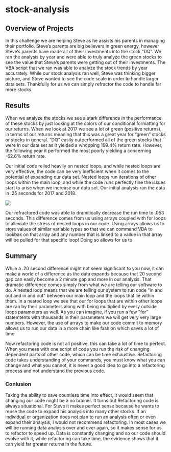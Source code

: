 # stock-analysis

## Overview of Projects 

In this challenge we are helping Steve as he assists his parents in managing their portfolio. Steve’s parents are big believers in green energy, however Steve’s parents have made all of their investments into the stock “DQ”. We ran the analysis by year and were able to truly analyze the green stocks to see the value that Steve’s parents were getting out of their investments. The VBA script that we ran was able to analyze the stock trends by year accurately. While our stock analysis ran well, Steve was thinking bigger picture, and Steve wanted to see the code scale in order to handle larger data sets. Thankfully for us we can simply refractor the code to handle far more stocks.

## Results 
When we analyze the stocks we see a stark difference in the performance of these stocks by just looking at the colors of our conditional formatting for our returns. When we look at 2017 we see a lot of green (positive returns), in terms of our returns meaning that this was a great year for “green” stocks or stocks in general. “DQ” easily  outperformed all of the green stocks that were in our data set as it yielded a whopping 199.4% return rate. However, the following year it performed the most poorly yielding a concerning -62.6% return rate.

Our initial code relied heavily on nested loops, and while nested loops are very effective, the code can be very inefficient when it comes to the potential of expanding our data set. Nested loops run iterations of other loops within the main loop, and while the code runs perfectly fine the issues start to arise when we increase our data set. Our initial analysis ran the data in .25 seconds for 2017 and 2018. 

![](stock-analyis/resources/origin_code)


Our refractored code was able to dramitically decrease the run time to .053 seconds. This difference comes from us using arrays coupled with for loops to alleviate the stress of nested loops in our code. Using arrays allows us to store values of similar variable types so that we can command VBA to lookbak on that array and any number that is linked to a vallue in that array will be pulled for that specific loop! Doing so allows for us to 


## Summary 
  
  While a .20 second difference might not seem significant to you now, it can make a world of a difference as the data expands because that 20 second gap can easily become a 2 minute gap and more in our analysis. That dramatic difference comes simply from what we are telling our software to do. A nested loop means that we are telling our system to run code "in and out and in and out" between our main loop and the loops that lie within them. In a nested loop we see that our for loops that are within other loops are ran by their parameters along with being multiplied by every outside loops parameters as well. As you can imagine, if you run a few "for" statemtents with thousands in their parameters we will get very very large numbers. However, the use of arrays to make our code commit to memory allows us to run our data in a more chain like fashion which saves a lot of time. 
  
  Now refactoring code is not all positive, this can take a lot of time to perfect. When you mess with one script of code you run the risk of changing dependent parts of other code, which can be time exhaustive. Refactoring code takes understanding of your commands, you must know what you can change and what you cannot, it is never a good idea to go into a refactoring process and not understand the previous code. 
  
  ### Conlusion
  
  Taking the ability to save countless time into effect, it would seem that changing our code might be a no brainer. It turns out Refactoring code is always situational. For Steve it makes perfect sense because he wants to reuse the code to expand his analysis into many other stocks. If an individual or organization does not plan to run an analysis often or even expand their analysis, I would not recommend refactoring. In most cases we will be running data analysis over and over again, so it makes sense for us to refactor to speed up. Data is constantly changing and so our code should evolve with it, while refactoring can take time, the evidence shows that it can yield far greater returns in the future. 
